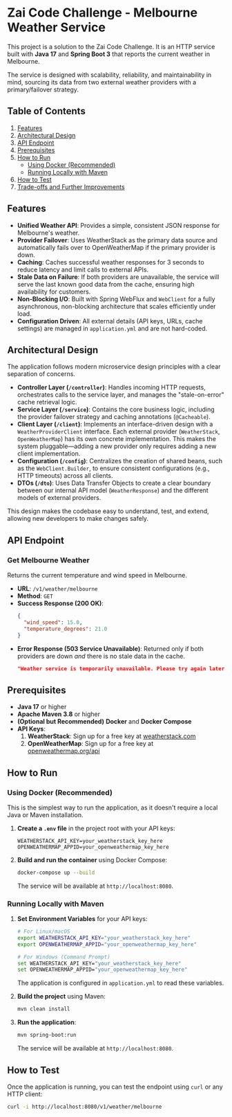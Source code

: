 # Zai Code Challenge - Melbourne Weather Service

This project is a solution to the Zai Code Challenge. It is an HTTP service built with **Java 17** and **Spring Boot 3** that reports the current weather in Melbourne.

The service is designed with scalability, reliability, and maintainability in mind, sourcing its data from two external weather providers with a primary/failover strategy.

## Table of Contents

1.  [Features](#features)
2.  [Architectural Design](#architectural-design)
3.  [API Endpoint](#api-endpoint)
4.  [Prerequisites](#prerequisites)
5.  [How to Run](#how-to-run)
    *   [Using Docker (Recommended)](#using-docker-recommended)
    *   [Running Locally with Maven](#running-locally-with-maven)
6.  [How to Test](#how-to-test)
7.  [Trade-offs and Further Improvements](#trade-offs-and-further-improvements)

## Features

-   **Unified Weather API**: Provides a simple, consistent JSON response for Melbourne's weather.
-   **Provider Failover**: Uses WeatherStack as the primary data source and automatically fails over to OpenWeatherMap if the primary provider is down.
-   **Caching**: Caches successful weather responses for 3 seconds to reduce latency and limit calls to external APIs.
-   **Stale Data on Failure**: If both providers are unavailable, the service will serve the last known good data from the cache, ensuring high availability for customers.
-   **Non-Blocking I/O**: Built with Spring WebFlux and `WebClient` for a fully asynchronous, non-blocking architecture that scales efficiently under load.
-   **Configuration Driven**: All external details (API keys, URLs, cache settings) are managed in `application.yml` and are not hard-coded.

## Architectural Design

The application follows modern microservice design principles with a clear separation of concerns.

-   **Controller Layer (`/controller`)**: Handles incoming HTTP requests, orchestrates calls to the service layer, and manages the "stale-on-error" cache retrieval logic.
-   **Service Layer (`/service`)**: Contains the core business logic, including the provider failover strategy and caching annotations (`@Cacheable`).
-   **Client Layer (`/client`)**: Implements an interface-driven design with a `WeatherProviderClient` interface. Each external provider (`WeatherStack`, `OpenWeatherMap`) has its own concrete implementation. This makes the system pluggable—adding a new provider only requires adding a new client implementation.
-   **Configuration (`/config`)**: Centralizes the creation of shared beans, such as the `WebClient.Builder`, to ensure consistent configurations (e.g., HTTP timeouts) across all clients.
-   **DTOs (`/dto`)**: Uses Data Transfer Objects to create a clear boundary between our internal API model (`WeatherResponse`) and the different models of external providers.

This design makes the codebase easy to understand, test, and extend, allowing new developers to make changes safely.

## API Endpoint

### Get Melbourne Weather

Returns the current temperature and wind speed in Melbourne.

-   **URL**: `/v1/weather/melbourne`
-   **Method**: `GET`
-   **Success Response (200 OK)**:
    ```json
    {
      "wind_speed": 15.0,
      "temperature_degrees": 21.0
    }
    ```
-   **Error Response (503 Service Unavailable)**:
    Returned only if both providers are down *and* there is no stale data in the cache.
    ```json
    "Weather service is temporarily unavailable. Please try again later."
    ```

## Prerequisites

-   **Java 17** or higher
-   **Apache Maven 3.8** or higher
-   **(Optional but Recommended)** **Docker** and **Docker Compose**
-   **API Keys**:
    1.  **WeatherStack**: Sign up for a free key at [weatherstack.com](https://weatherstack.com/)
    2.  **OpenWeatherMap**: Sign up for a free key at [openweathermap.org/api](https://openweathermap.org/api)

## How to Run

### Using Docker (Recommended)

This is the simplest way to run the application, as it doesn't require a local Java or Maven installation.

1.  **Create a `.env` file** in the project root with your API keys:
    ```env
    WEATHERSTACK_API_KEY=your_weatherstack_key_here
    OPENWEATHERMAP_APPID=your_openweathermap_key_here
    ```

2.  **Build and run the container** using Docker Compose:
    ```bash
    docker-compose up --build
    ```
    The service will be available at `http://localhost:8080`.

### Running Locally with Maven

1.  **Set Environment Variables** for your API keys:
    ```bash
    # For Linux/macOS
    export WEATHERSTACK_API_KEY="your_weatherstack_key_here"
    export OPENWEATHERMAP_APPID="your_openweathermap_key_here"

    # For Windows (Command Prompt)
    set WEATHERSTACK_API_KEY="your_weatherstack_key_here"
    set OPENWEATHERMAP_APPID="your_openweathermap_key_here"
    ```
    The application is configured in `application.yml` to read these variables.

2.  **Build the project** using Maven:
    ```bash
    mvn clean install
    ```

3.  **Run the application**:
    ```bash
    mvn spring-boot:run
    ```
    The service will be available at `http://localhost:8080`.

## How to Test

Once the application is running, you can test the endpoint using `curl` or any HTTP client:

```bash
curl -i http://localhost:8080/v1/weather/melbourne